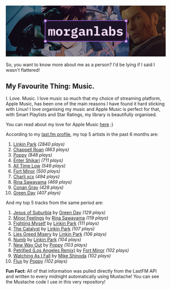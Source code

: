 [![GitHub Profile README banner that reads "morganlabs"](./.github/assets/banner_knowmore.png)](https://morganlabs.dev)

So, you want to know more about me as a person? I'd be lying if I said I wasn't
flattered!

## My Favourite Thing: Music.

I. Love. Music. I love music so much that my choice of streaming platform, Apple
Music, has been one of the main reasons I have found it hard sticking with
Linux! I love organising my music and Apple Music is perfect for that, with
Smart Playlists and Star Ratings, my library is beautifully organised.

You can read about my love for Apple Music
[here](https://www.morganlabs.dev/blog/why-i-love-apple-music) ;)

According to my [last.fm profile](https://last.fm/user/morganlabs), my top 5
artists in the past 6 months are:

1. [Linkin Park](https://www.last.fm/music/Linkin+Park) *(2840 plays)*
2. [Chappell Roan](https://www.last.fm/music/Chappell+Roan) *(863 plays)*
3. [Poppy](https://www.last.fm/music/Poppy) *(848 plays)*
4. [Enter Shikari](https://www.last.fm/music/Enter+Shikari) *(711 plays)*
5. [All Time Low](https://www.last.fm/music/All+Time+Low) *(549 plays)*
6. [Fort Minor](https://www.last.fm/music/Fort+Minor) *(500 plays)*
7. [Charli xcx](https://www.last.fm/music/Charli+xcx) *(494 plays)*
8. [Rina Sawayama](https://www.last.fm/music/Rina+Sawayama) *(469 plays)*
9. [Conan Gray](https://www.last.fm/music/Conan+Gray) *(428 plays)*
10. [Green Day](https://www.last.fm/music/Green+Day) *(407 plays)*

And my top 5 tracks from the same period are:

1. [Jesus of Suburbia](https://www.last.fm/music/Green+Day/_/Jesus+of+Suburbia) by [Green Day](https://www.last.fm/music/Green+Day) *(129 plays)*
2. [Minor Feelings](https://www.last.fm/music/Rina+Sawayama/_/Minor+Feelings) by [Rina Sawayama](https://www.last.fm/music/Rina+Sawayama) *(119 plays)*
3. [Fighting Myself](https://www.last.fm/music/Linkin+Park/_/Fighting+Myself) by [Linkin Park](https://www.last.fm/music/Linkin+Park) *(111 plays)*
4. [The Catalyst](https://www.last.fm/music/Linkin+Park/_/The+Catalyst) by [Linkin Park](https://www.last.fm/music/Linkin+Park) *(107 plays)*
5. [Lies Greed Misery](https://www.last.fm/music/Linkin+Park/_/Lies+Greed+Misery) by [Linkin Park](https://www.last.fm/music/Linkin+Park) *(106 plays)*
6. [Numb](https://www.last.fm/music/Linkin+Park/_/Numb) by [Linkin Park](https://www.last.fm/music/Linkin+Park) *(104 plays)*
7. [New Way Out](https://www.last.fm/music/Poppy/_/New+Way+Out) by [Poppy](https://www.last.fm/music/Poppy) *(103 plays)*
8. [Petrified (Los Angeles Remix)](https://www.last.fm/music/Fort+Minor/_/Petrified+(Los+Angeles+Remix)) by [Fort Minor](https://www.last.fm/music/Fort+Minor) *(102 plays)*
9. [Watching As I Fall](https://www.last.fm/music/Mike+Shinoda/_/Watching+As+I+Fall) by [Mike Shinoda](https://www.last.fm/music/Mike+Shinoda) *(102 plays)*
10. [Flux](https://www.last.fm/music/Poppy/_/Flux) by [Poppy](https://www.last.fm/music/Poppy) *(102 plays)*

**Fun Fact:** All of that information was pulled directly from the LastFM API
and written to every midnight automatically using Mustache! You can see the
Mustache code I use in this very repository!

